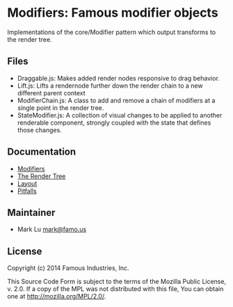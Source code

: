 Modifiers: Famous modifier objects
==================================

Implementations of the core/Modifier pattern which output transforms to the 
render tree.


## Files

- Draggable.js: Makes added render nodes responsive to drag behavior.
- Lift.js: Lifts a rendernode further down the render chain to a new different 
  parent context
- ModifierChain.js: A class to add and remove a chain of modifiers at a single 
  point in the render tree.
- StateModifier.js: A collection of visual changes to be applied to another 
  renderable component, strongly coupled with the state that defines those 
  changes. 


## Documentation

- [Modifiers][modifiers]
- [The Render Tree][render-tree]
- [Layout][layout]
- [Pitfalls][pitfalls]


## Maintainer

- Mark Lu <mark@famo.us>


## License

Copyright (c) 2014 Famous Industries, Inc.

This Source Code Form is subject to the terms of the Mozilla Public License, 
v. 2.0. If a copy of the MPL was not distributed with this file, You can obtain 
one at http://mozilla.org/MPL/2.0/.


[modifiers]: http://launch.famo.us/docs/current/modifiers
[render-tree]: http://launch.famo.us/learn/render-tree
[layout]: http://launch.famo.us/learn/layout
[pitfalls]: http://launch.famo.us/learn/pitfalls
